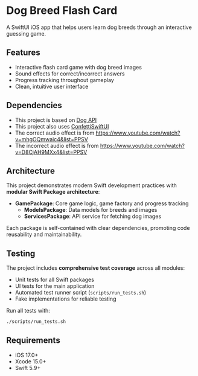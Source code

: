 # Dog Breed Flash Card

A SwiftUI iOS app that helps users learn dog breeds through an interactive guessing game.

## Features

- Interactive flash card game with dog breed images
- Sound effects for correct/incorrect answers
- Progress tracking throughout gameplay
- Clean, intuitive user interface

## Dependencies
- This project is based on [Dog API](https://dog.ceo/dog-api/documentation)
- This project also uses [ConfettiSwiftUI](https://github.com/simibac/ConfettiSwiftUI)
- The correct audio effect is from https://www.youtube.com/watch?v=mhgOQmwaic4&list=PPSV
- The incorrect audio effect is from https://www.youtube.com/watch?v=D8CjAH9MXx4&list=PPSV

## Architecture

This project demonstrates modern Swift development practices with **modular Swift Package architecture**:

- **GamePackage**: Core game logic, game factory and progress tracking
    - **ModelsPackage**: Data models for breeds and images  
    - **ServicesPackage**: API service for fetching dog images

Each package is self-contained with clear dependencies, promoting code reusability and maintainability.

## Testing

The project includes **comprehensive test coverage** across all modules:

- Unit tests for all Swift packages
- UI tests for the main application
- Automated test runner script (`scripts/run_tests.sh`)
- Fake implementations for reliable testing

Run all tests with:
```bash
./scripts/run_tests.sh
```

## Requirements

- iOS 17.0+
- Xcode 15.0+
- Swift 5.9+